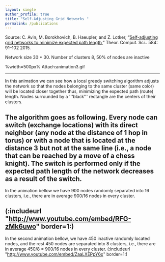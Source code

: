 ```yaml
---
layout: single
author_profile: true
title: "Self-Adjusting Grid Networks "
permalink: /publications
---
```


Source: C. Avin, M. Borokhovich, B. Haeupler, and Z. Lotker, “[Self-adjusting grid networks to minimize expected path length](https://doi.org/10.1007/978-3-319-03578-9_29),” Theor. Comput. Sci.. 584: 91–102 2015.

Network size 30 * 30. Number of clusters 8, 50% of nodes are inactive

%width=500px% Attach:animation3.gif

----
In this animation we can see how a local greedy switching algorithm adjusts the network so that the nodes belonging to the same cluster (same color) will be located closer together thus, minimizing the expected path (route) length.
Nodes surrounded by a '''black''' rectangle are the centers of their clusters.

The algorithm goes as following. Every node can switch (exchange locations) with its direct neighbor (any node at the distance of 1 hop in torus) or with a node that is located at the distance 3 but not at the same line (i.e., a node that can be reached by a move of a chess knight). The switch is performed only if the expected path length of the network decreases as a result of the switch.
----
In the animation bellow we have 900 nodes randomly separated into 16 clusters, i.e., there are in average 900/16 nodes in every cluster.

(:includeurl "http://www.youtube.com/embed/RFG-zMk6uwo"  border=1:)
----
In the second animation bellow, we have 450 inactive randomly located nodes, and the rest 450 nodes are separated into 8 clusters, i.e., there are in average 450/8 = 900/16 nodes in every cluster.
(:includeurl "http://www.youtube.com/embed/ZaaLXEPpY6o"  border=1:)
